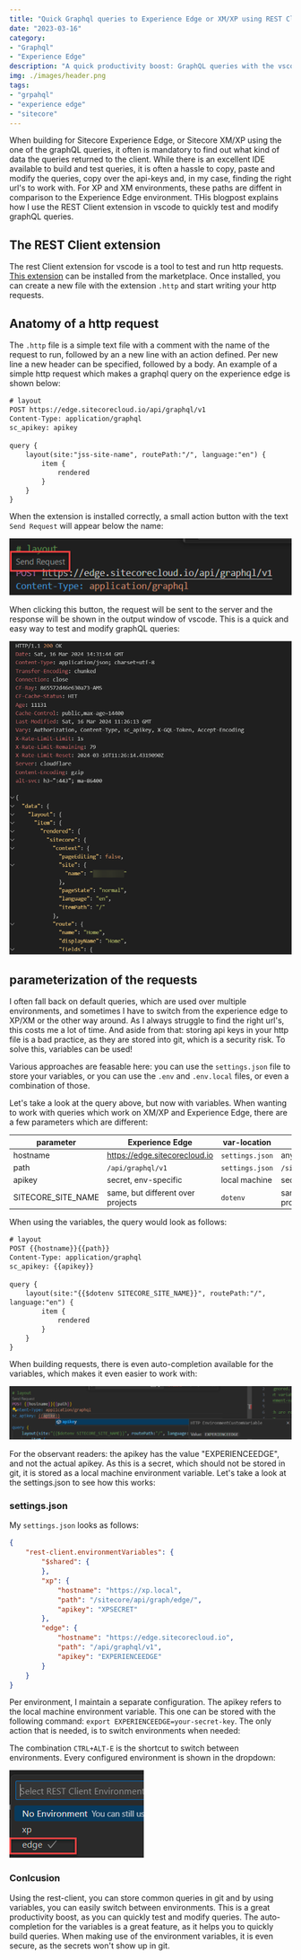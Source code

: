 ```yaml
---
title: "Quick Graphql queries to Experience Edge or XM/XP using REST Client"
date: "2023-03-16"
category: 
- "Graphql"
- "Experience Edge"
description: "A quick productivity boost: GraphQL queries with the vscode REST Client extension"
img: ./images/header.png
tags:
- "grpahql"
- "experience edge"
- "sitecore"
---
```


When building for Sitecore Experience Edge, or Sitecore XM/XP using the one of the graphQL queries, it often is mandatory to find out what kind of data the queries returned to the client. While there is an excellent IDE available to build and test queries, it is often a hassle to copy, paste and modify the queries, copy over the api-keys and, in my case, finding the right url's to work with. For XP and XM environments, these paths are diffent in comparison to the Experience Edge environment. THis blogpost explains how I use the REST Client extension in vscode to quickly test and modify graphQL queries.

## The REST Client extension

The rest Client extension for vscode is a tool to test and run http requests. [This extension](https://marketplace.visualstudio.com/items?itemName=humao.rest-client) can be installed from the marketplace. Once installed, you can create a new file with the extension `.http` and start writing your http requests.

## Anatomy of a http request

The `.http` file is a simple text file with a comment with the name of the request to run, followed by an a new line with an action defined. Per new line a new header can be specified, followed by a body. An example of a simple http request which makes a graphql query on the experience edge is shown below:

```http
# layout
POST https://edge.sitecorecloud.io/api/graphql/v1
Content-Type: application/graphql
sc_apikey: apikey

query {
    layout(site:"jss-site-name", routePath:"/", language:"en") {
        item {
            rendered
        }
    }
}
```
When the extension is installed correctly, a small action button with the text `Send Request` will appear below the name:

![Send Request](./images/rest-client-extension.png)

When clicking this button, the request will be sent to the server and the response will be shown in the output window of vscode. This is a quick and easy way to test and modify graphQL queries:

![Response](./images/response.png)

## parameterization of the requests

I often fall back on default queries, which are used over multiple environments, and sometimes I have to switch from the experience edge to XP/XM or the other way around. As I always struggle to find the right url's, this costs me a lot of time. And aside from that: storing api keys in your http file is a bad practice, as they are stored into git, which is a security risk. To solve this, variables can be used!

Various approaches are feasable here: you can use the `settings.json` file to store your variables, or you can use the `.env` and `.env.local` files, or even a combination of those.

Let's take a look at the query above, but now with variables. When wanting to work with queries which work on XM/XP and Experience Edge, there are a few parameters which are different:

parameter | Experience Edge | var-location | XM/XP | var-location
--- | --- | --- | --- | ---
hostname | https://edge.sitecorecloud.io | `settings.json` | any hostname | `settings.json`
path | `/api/graphql/v1` | `settings.json` | `/sitecore/api/graph/edge/` | `settings.json`
apikey | secret, env-specific | local machine | secret, env-specific | local machine
SITECORE_SITE_NAME | same, but different over projects | `dotenv` | same, but different over projects | `dotenv`

When using the variables, the query would look as follows:

```http
# layout
POST {{hostname}}{{path}}
Content-Type: application/graphql
sc_apikey: {{apikey}}

query {
    layout(site:"{{$dotenv SITECORE_SITE_NAME}}", routePath:"/", language:"en") {
        item {
            rendered
        }
    }
}
```

When building requests, there is even auto-completion available for the variables, which makes it even easier to work with:

![Auto-completion](./images/auto-complete.png)

For the observant readers: the apikey has the value "EXPERIENCEEDGE", and not the actual apikey. As this is a secret, which should not be stored in git, it is stored as a local machine environment variable. Let's take a look at the settings.json to see how this works:

### settings.json

My `settings.json` looks as follows:

```json
{
    "rest-client.environmentVariables": {
        "$shared": {        
        },
        "xp": {
            "hostname": "https://xp.local",
            "path": "/sitecore/api/graph/edge/",
            "apikey": "XPSECRET"
        },
        "edge": {
            "hostname": "https://edge.sitecorecloud.io",
            "path": "/api/graphql/v1",
            "apikey": "EXPERIENCEEDGE"
        }
    }
}
```

Per environment, I maintain a separate configuration. The apikey refers to the local machine environment variable. This one can be stored with the following command: `export EXPERIENCEEDGE=your-secret-key`. The only action that is needed, is to switch environments when needed:

The combination `CTRL+ALT-E` is the shortcut to switch between environments. Every configured environment is shown in the dropdown:

![Switch environment](./images/switch-environments.png)	

### Conlcusion

Using the rest-client, you can store common queries in git and by using variables, you can easily switch between environments. This is a great productivity boost, as you can quickly test and modify queries. The auto-completion for the variables is a great feature, as it helps you to quickly build queries. When making use of the environment variables, it is even secure, as the secrets won't show up in git.

